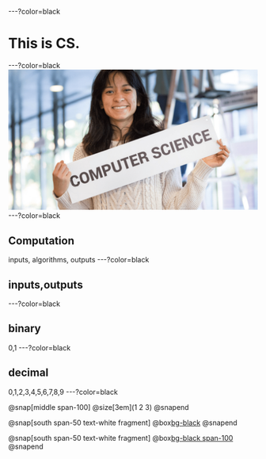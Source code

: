 ---?color=black
# This is CS.
---?color=black
![](assets/CS_bg.png)
---?color=black
## Computation
inputs, algorithms, outputs
---?color=black
## inputs,outputs
---?color=black
## binary
0,1
---?color=black
## decimal
0,1,2,3,4,5,6,7,8,9
---?color=black

@snap[middle span-100]
@size[3em](1   2   3)
@snapend

@snap[south span-50 text-white fragment]
@box[bg-black](100x1+10x2+1x3)
@snapend

@snap[south span-50 text-white fragment]
@box[bg-black span-100](100+20+3)
@snapend
